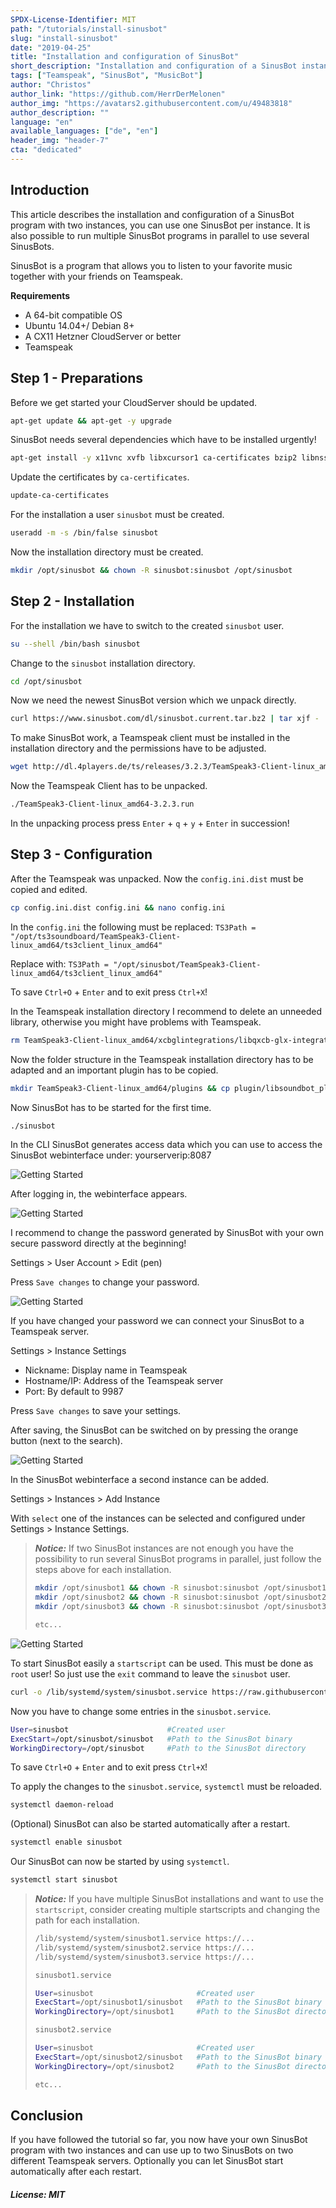 ```yaml
---
SPDX-License-Identifier: MIT
path: "/tutorials/install-sinusbot"
slug: "install-sinusbot"
date: "2019-04-25"
title: "Installation and configuration of SinusBot"
short_description: "Installation and configuration of a SinusBot instance."
tags: ["Teamspeak", "SinusBot", "MusicBot"]
author: "Christos"
author_link: "https://github.com/HerrDerMelonen"
author_img: "https://avatars2.githubusercontent.com/u/49483818"
author_description: ""
language: "en"
available_languages: ["de", "en"]
header_img: "header-7"
cta: "dedicated"
---
```


## Introduction

This article describes the installation and configuration of a SinusBot program with two instances, you can use one SinusBot per instance. It is also possible to run multiple SinusBot programs in parallel to use several SinusBots.

SinusBot is a program that allows you to listen to your favorite music together with your friends on Teamspeak.

**Requirements**

+ A 64-bit compatible OS
+ Ubuntu 14.04+/ Debian 8+
+ A CX11 Hetzner CloudServer or better
+ Teamspeak

## Step 1 - Preparations

Before we get started your CloudServer should be updated.

```bash
apt-get update && apt-get -y upgrade
```

SinusBot needs several dependencies which have to be installed urgently!

```bash
apt-get install -y x11vnc xvfb libxcursor1 ca-certificates bzip2 libnss3 libegl1-mesa x11-xkb-utils libasound2 libglib2.0-0 libgl1 libnspr4 libfontconfig1 libxi6 libxcursor1 libxcomposite1 libasound2 libxtst6
```

Update the certificates by `ca-certificates`.

```bash
update-ca-certificates
```

For the installation a user `sinusbot` must be created.

```bash
useradd -m -s /bin/false sinusbot
```

Now the installation directory must be created.

```bash
mkdir /opt/sinusbot && chown -R sinusbot:sinusbot /opt/sinusbot
```

## Step 2 - Installation

For the installation we have to switch to the created `sinusbot` user.

```bash
su --shell /bin/bash sinusbot
```

Change to the `sinusbot` installation directory.

```bash
cd /opt/sinusbot
```

Now we need the newest SinusBot version which we unpack directly.

```bash
curl https://www.sinusbot.com/dl/sinusbot.current.tar.bz2 | tar xjf -
```

To make SinusBot work, a Teamspeak client must be installed in the installation directory and the permissions have to be adjusted.

```bash
wget http://dl.4players.de/ts/releases/3.2.3/TeamSpeak3-Client-linux_amd64-3.2.3.run && chmod 0755 TeamSpeak3-Client-linux_amd64-3.2.3.run
```

Now the Teamspeak Client has to be unpacked.

```bash
./TeamSpeak3-Client-linux_amd64-3.2.3.run
```

In the unpacking process press `Enter` + `q` + `y` + `Enter` in succession!

## Step 3 - Configuration

After the Teamspeak was unpacked. Now the `config.ini.dist` must be copied and edited.

```bash
cp config.ini.dist config.ini && nano config.ini
```

In the `config.ini` the following must be replaced:
`TS3Path = "/opt/ts3soundboard/TeamSpeak3-Client-linux_amd64/ts3client_linux_amd64"`

Replace with:
`TS3Path = "/opt/sinusbot/TeamSpeak3-Client-linux_amd64/ts3client_linux_amd64"`

To save `Ctrl+O` + `Enter` and to exit press `Ctrl+X`!

In the Teamspeak installation directory I recommend to delete an unneeded library, otherwise you might have problems with Teamspeak.

```bash
rm TeamSpeak3-Client-linux_amd64/xcbglintegrations/libqxcb-glx-integration.so
```

Now the folder structure in the Teamspeak installation directory has to be adapted and an important plugin has to be copied.

```bash
mkdir TeamSpeak3-Client-linux_amd64/plugins && cp plugin/libsoundbot_plugin.so TeamSpeak3-Client-linux_amd64/plugins/ && chmod 755 sinusbot
```

Now SinusBot has to be started for the first time.

```bash
./sinusbot
```

In the CLI SinusBot generates access data which you can use to access the SinusBot webinterface under: yourserverip:8087

![Getting Started](images/SinusBot-cli.png)

After logging in, the webinterface appears.

![Getting Started](images/SinusBot-webinterface.png)

I recommend to change the password generated by SinusBot with your own secure password directly at the beginning!

Settings > User Account > Edit (pen)

Press `Save changes` to change your password.

![Getting Started](images/SinusBot-settings-pwreset.png)

If you have changed your password we can connect your SinusBot to a Teamspeak server.

Settings > Instance Settings

+ Nickname: Display name in Teamspeak
+ Hostname/IP: Address of the Teamspeak server
+ Port: By default to 9987

Press `Save changes` to save your settings.

After saving, the SinusBot can be switched on by pressing the orange button (next to the search).

![Getting Started](images/SinusBot-settings.png)

In the SinusBot webinterface a second instance can be added.

Settings > Instances > Add Instance

With `select` one of the instances can be selected and configured under Settings > Instance Settings.

>***Notice:*** If two SinusBot instances are not enough you have the possibility to run several SinusBot programs in parallel, just follow the steps above for each installation.
>```bash
>mkdir /opt/sinusbot1 && chown -R sinusbot:sinusbot /opt/sinusbot1
>mkdir /opt/sinusbot2 && chown -R sinusbot:sinusbot /opt/sinusbot2
>mkdir /opt/sinusbot3 && chown -R sinusbot:sinusbot /opt/sinusbot3
>
>etc...
>```

![Getting Started](images/SinusBot-settings-instances.png)

To start SinusBot easily a `startscript` can be used. This must be done as `root` user! So just use the `exit` command to leave the `sinusbot` user.

```bash
curl -o /lib/systemd/system/sinusbot.service https://raw.githubusercontent.com/SinusBot/linux-startscript/master/sinusbot.service && nano /lib/systemd/system/sinusbot.service
```

Now you have to change some entries in the `sinusbot.service`.

```bash
User=sinusbot                      #Created user
ExecStart=/opt/sinusbot/sinusbot   #Path to the SinusBot binary
WorkingDirectory=/opt/sinusbot     #Path to the SinusBot directory
```

To save `Ctrl+O` + `Enter` and to exit press `Ctrl+X`!

To apply the changes to the `sinusbot.service`, `systemctl` must be reloaded.

```bash
systemctl daemon-reload
```

(Optional) SinusBot can also be started automatically after a restart.

```bash
systemctl enable sinusbot
```

Our SinusBot can now be started by using `systemctl`.

```bash
systemctl start sinusbot
```

> ***Notice:*** If you have multiple SinusBot installations and want to use the `startscript`, consider creating multiple startscripts and changing the path for each installation.
>```bash
>/lib/systemd/system/sinusbot1.service https://...
>/lib/systemd/system/sinusbot2.service https://...
>/lib/systemd/system/sinusbot3.service https://...
>```
>```bash
>sinusbot1.service
>
>User=sinusbot                       #Created user
>ExecStart=/opt/sinusbot1/sinusbot   #Path to the SinusBot binary
>WorkingDirectory=/opt/sinusbot1     #Path to the SinusBot directory
>
>```
>```bash
>sinusbot2.service
>
>User=sinusbot                       #Created user
>ExecStart=/opt/sinusbot2/sinusbot   #Path to the SinusBot binary
>WorkingDirectory=/opt/sinusbot2     #Path to the SinusBot directory
>
>etc...
>```
>

## Conclusion

If you have followed the tutorial so far, you now have your own SinusBot program with two instances and can use up to two SinusBots on two different Teamspeak servers. Optionally you can let SinusBot start automatically after each restart.

##### License: MIT

<!---

Contributors's Certificate of Origin

By making a contribution to this project, I certify that:

(a) The contribution was created in whole or in part by me and I have
    the right to submit it under the license indicated in the file; or

(b) The contribution is based upon previous work that, to the best of my
    knowledge, is covered under an appropriate license and I have the
    right under that license to submit that work with modifications,
    whether created in whole or in part by me, under the same license
    (unless I am permitted to submit under a different license), as
    indicated in the file; or

(c) The contribution was provided directly to me by some other person
    who certified (a), (b) or (c) and I have not modified it.

(d) I understand and agree that this project and the contribution are
    public and that a record of the contribution (including all personal
    information I submit with it, including my sign-off) is maintained
    indefinitely and may be redistributed consistent with this project
    or the license(s) involved.

Signed-off-by: c.akoutas@live.de

-->

